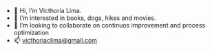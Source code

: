 - 👋 Hi, I’m Victhoria Lima.
- 👀 I’m interested in books, dogs, hikes and movies.
- 💞️ I’m looking to collaborate on continuos improvement and process optimization
- 📫 victhoriaclima@gmail.com

<!---
victhorialima/victhorialima is a ✨ special ✨ repository because its `README.md` (this file) appears on your GitHub profile.
You can click the Preview link to take a look at your changes.
--->
